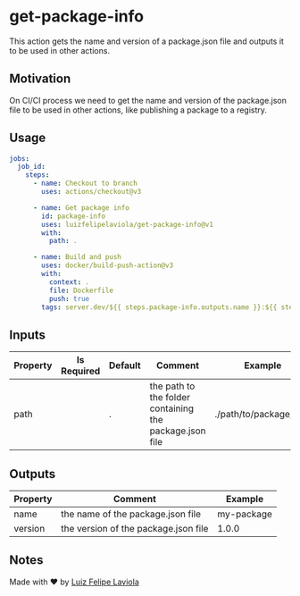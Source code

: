 # get-package-info

This action gets the name and version of a package.json file and outputs it to be used in other actions.

## Motivation

On CI/CI process we need to get the name and version of the package.json file to be used in other actions, like publishing a package to a registry.

## Usage

```yaml
jobs:
  job_id:
    steps:
      - name: Checkout to branch
        uses: actions/checkout@v3

      - name: Get package info
        id: package-info
        uses: luizfelipelaviola/get-package-info@v1
        with:
          path: .

      - name: Build and push
        uses: docker/build-push-action@v3
        with:
          context: .
          file: Dockerfile
          push: true
        tags: server.dev/${{ steps.package-info.outputs.name }}:${{ steps.package-info.outputs.version }}
```

## Inputs

| Property | Is Required | Default | Comment | Example |
|----------|-------------|---------|---------|---------|
| path     |             | .       | the path to the folder containing the package.json file | ./path/to/package/json |

## Outputs

| Property | Comment | Example |
|----------|---------|---------|
| name     | the name of the package.json file | my-package |
| version  | the version of the package.json file | 1.0.0 |

## Notes

Made with ❤ by [Luiz Felipe Laviola](https://www.linkedin.com/in/luizfelipelaviola/)
